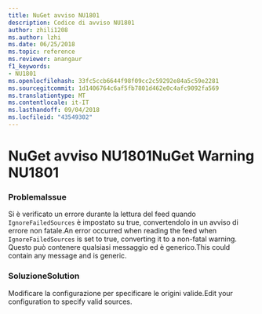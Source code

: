 ```yaml
---
title: NuGet avviso NU1801
description: Codice di avviso NU1801
author: zhili1208
ms.author: lzhi
ms.date: 06/25/2018
ms.topic: reference
ms.reviewer: anangaur
f1_keywords:
- NU1801
ms.openlocfilehash: 33fc5ccb6644f98f09cc2c59292e84a5c59e2281
ms.sourcegitcommit: 1d1406764c6af5fb7801d462e0c4afc9092fa569
ms.translationtype: MT
ms.contentlocale: it-IT
ms.lasthandoff: 09/04/2018
ms.locfileid: "43549302"
---
```

# <a name="nuget-warning-nu1801"></a><span data-ttu-id="d1385-103">NuGet avviso NU1801</span><span class="sxs-lookup"><span data-stu-id="d1385-103">NuGet Warning NU1801</span></span>

### <a name="issue"></a><span data-ttu-id="d1385-104">Problema</span><span class="sxs-lookup"><span data-stu-id="d1385-104">Issue</span></span>
<span data-ttu-id="d1385-105">Si è verificato un errore durante la lettura del feed quando `IgnoreFailedSources` è impostato su true, convertendolo in un avviso di errore non fatale.</span><span class="sxs-lookup"><span data-stu-id="d1385-105">An error occurred when reading the feed when `IgnoreFailedSources` is set to true, converting it to a non-fatal warning.</span></span> <span data-ttu-id="d1385-106">Questo può contenere qualsiasi messaggio ed è generico.</span><span class="sxs-lookup"><span data-stu-id="d1385-106">This could contain any message and is generic.</span></span>

### <a name="solution"></a><span data-ttu-id="d1385-107">Soluzione</span><span class="sxs-lookup"><span data-stu-id="d1385-107">Solution</span></span>
<span data-ttu-id="d1385-108">Modificare la configurazione per specificare le origini valide.</span><span class="sxs-lookup"><span data-stu-id="d1385-108">Edit your configuration to specify valid sources.</span></span>